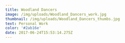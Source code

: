 ```yaml
---
title: Woodland Dancers
image: /img/uploads/Woodland_Dancers_work.jpg
thumbnail: /img/uploads/Woodland_Dancers_thumbs.jpg
text: Personal Work
color: '#2ab16e'
date: 2017-06-24T15:53:14.275Z
---
```









